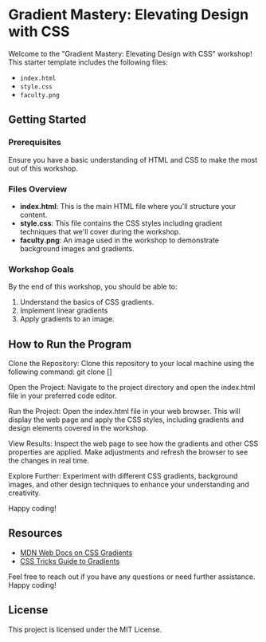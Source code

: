 # Gradient Mastery: Elevating Design with CSS

Welcome to the "Gradient Mastery: Elevating Design with CSS" workshop! This starter template includes the following files:
- `index.html`
- `style.css`
- `faculty.png`

## Getting Started

### Prerequisites
Ensure you have a basic understanding of HTML and CSS to make the most out of this workshop.

### Files Overview
- **index.html**: This is the main HTML file where you'll structure your content.
- **style.css**: This file contains the CSS styles including gradient techniques that we'll cover during the workshop.
- **faculty.png**: An image used in the workshop to demonstrate background images and gradients.

### Workshop Goals
By the end of this workshop, you should be able to:
1. Understand the basics of CSS gradients.
2. Implement linear gradients
3. Apply gradients to an image.

## How to Run the Program

Clone the Repository: Clone this repository to your local machine using the following command: git clone []

Open the Project: Navigate to the project directory and open the index.html file in your preferred code editor.

Run the Project: Open the index.html file in your web browser. This will display the web page and apply the CSS styles, including gradients and design elements covered in the workshop.

View Results: Inspect the web page to see how the gradients and other CSS properties are applied. Make adjustments and refresh the browser to see the changes in real time.

Explore Further: Experiment with different CSS gradients, background images, and other design techniques to enhance your understanding and creativity.

Happy coding!

## Resources
- [MDN Web Docs on CSS Gradients](https://developer.mozilla.org/en-US/docs/Web/CSS/gradient)
- [CSS Tricks Guide to Gradients](https://css-tricks.com/css-gradients/)

Feel free to reach out if you have any questions or need further assistance. Happy coding!

## License
This project is licensed under the MIT License.